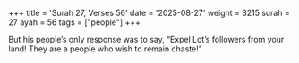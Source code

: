 +++
title = 'Surah 27, Verses 56'
date = '2025-08-27'
weight = 3215
surah = 27
ayah = 56
tags = ["people"]
+++

But his people’s only response was to say, “Expel Lot’s followers from your land! They are a people who wish to remain chaste!”